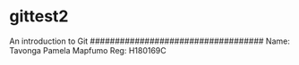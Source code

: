 # gittest2
An introduction to Git
###################################
Name: Tavonga Pamela Mapfumo
Reg: H180169C
